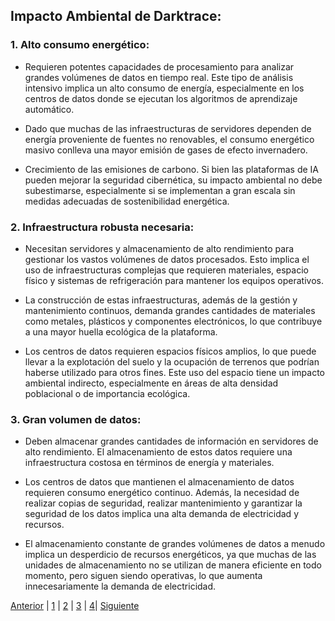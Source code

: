 ## Impacto Ambiental de Darktrace:

### 1. Alto consumo energético:
* Requieren potentes capacidades de procesamiento para analizar grandes volúmenes de datos en tiempo real. Este tipo de análisis intensivo implica un alto consumo de energía, especialmente en los centros de datos donde se ejecutan los algoritmos de aprendizaje automático.

* Dado que muchas de las infraestructuras de servidores dependen de energía proveniente de fuentes no renovables, el consumo energético masivo conlleva una mayor emisión de gases de efecto invernadero.

* Crecimiento de las emisiones de carbono. Si bien las plataformas de IA pueden mejorar la seguridad cibernética, su impacto ambiental no debe subestimarse, especialmente si se implementan a gran escala sin medidas adecuadas de sostenibilidad energética.

### 2. Infraestructura robusta necesaria: 
* Necesitan servidores y almacenamiento de alto rendimiento para gestionar los vastos volúmenes de datos procesados. Esto implica el uso de infraestructuras complejas que requieren materiales, espacio físico y sistemas de refrigeración para mantener los equipos operativos.

* La construcción de estas infraestructuras, además de la gestión y mantenimiento continuos, demanda grandes cantidades de materiales como metales, plásticos y componentes electrónicos, lo que contribuye a una mayor huella ecológica de la plataforma.

* Los centros de datos requieren espacios físicos amplios, lo que puede llevar a la explotación del suelo y la ocupación de terrenos que podrían haberse utilizado para otros fines. Este uso del espacio tiene un impacto ambiental indirecto, especialmente en áreas de alta densidad poblacional o de importancia ecológica.

### 3. Gran volumen de datos:
* Deben almacenar grandes cantidades de información en servidores de alto rendimiento. El almacenamiento de estos datos requiere una infraestructura costosa en términos de energía y materiales.

* Los centros de datos que mantienen el almacenamiento de datos requieren consumo energético continuo. Además, la necesidad de realizar copias de seguridad, realizar mantenimiento y garantizar la seguridad de los datos implica una alta demanda de electricidad y recursos.

* El almacenamiento constante de grandes volúmenes de datos a menudo implica un desperdicio de recursos energéticos, ya que muchas de las unidades de almacenamiento no se utilizan de manera eficiente en todo momento, pero siguen siendo operativas, lo que aumenta innecesariamente la demanda de electricidad.

[Anterior](impactosector2.md) | [1](aplicacion2.md) | [2](impactosector2.md) | [3](impactoambiental2.md) | [4](propuesta2.md)| [Siguiente](propuesta2.md)
